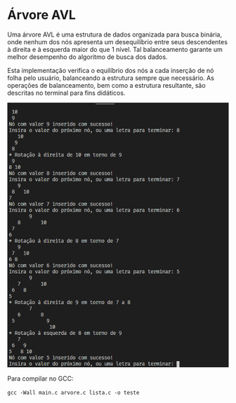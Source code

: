 # Árvore AVL
Uma árvore AVL é uma estrutura de dados organizada para busca binária, onde nenhum dos nós apresenta um desequilíbrio entre seus descendentes à direita e à esquerda maior do que 1 nível. Tal balanceamento garante um melhor desempenho do algoritmo de busca dos dados.

Esta implementação verifica o equilíbrio dos nós a cada inserção de nó folha pelo usuário, balanceando a estrutura sempre que necessário. As operações de balanceamento, bem como a estrutura resultante, são descritas no terminal para fins didáticos.

![imagem](img/autoAVL.png)

Para compilar no GCC:

```gcc -Wall main.c arvore.c lista.c -o teste```